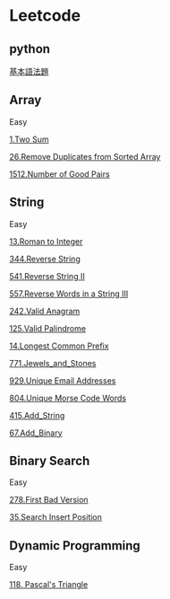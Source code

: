 # Leetcode

## python 
[基本語法題](Python_基本題.md)

## Array
Easy

[1.Two Sum](./Array/1.Two_Sum.md)

[26.Remove Duplicates from Sorted Array](./Array/26.Remove_Duplicates_from_Sorted_Array.md)

[1512.Number of Good Pairs](./Array/1512.Number_of_Good_Pairs.md)


## String
Easy

[13.Roman to Integer](./String/13.Roman_to_Integer.md)

[344.Reverse String](./String/344.Reverse_String.md)

[541.Reverse String II](./String/541.Reverse_String_II.md)

[557.Reverse Words in a String III](./String/557.Reverse_Words_in_a_String_III.md)

[242.Valid Anagram](./String/242.Valid_Anagram.md)

[125.Valid Palindrome](./String/125.Valid_Palindrome.md)

[14.Longest Common Prefix](./String/14.Longest_Common_Prefix.md)

[771.Jewels_and_Stones](./String/771.Jewels_and_Stones.md)

[929.Unique Email Addresses](./String/929.Unique_Email_Addresses.md)

[804.Unique Morse Code Words](./String/804.Unique_Morse_Code_Words.md)

[415.Add_String](./String/415.Add_String.md)

[67.Add_Binary](./String/415.Add_Binary.md)

## Binary Search
Easy

[278.First Bad Version](./Binary_Search/278.First_Bad_Version.md)

[35.Search Insert Position](./Binary_Search/35.Search_Insert_Position.md)

## Dynamic Programming
Easy

[118. Pascal's Triangle](./Dynamic_Programming/118.Pascal's_Triangle.md)

